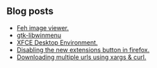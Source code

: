 ## Blog posts
<!-- BLOG-POST-LIST:START -->
- [Feh image viewer.](https://furycd001.github.io/feh-image-viewer/)
- [gtk-libwinmenu](https://furycd001.github.io/gtk-libwinmenu/)
- [XFCE Desktop Environment.](https://furycd001.github.io/xfce-desktop-environment/)
- [Disabling the new extensions button in firefox.](https://furycd001.github.io/disabling-the-new-extensions-button-in-firefox/)
- [Downloading multiple urls using xargs &amp; curl.](https://furycd001.github.io/downloading-multiple-urls-using-xargs-and-curl/)
<!-- BLOG-POST-LIST:END -->

<!--
**furycd001/furycd001** is a ✨ _special_ ✨ repository because its `README.md` (this file) appears on your GitHub profile.

Here are some ideas to get you started:

- 🔭 I’m currently working on ...
- 🌱 I’m currently learning ...
- 👯 I’m looking to collaborate on ...
- 🤔 I’m looking for help with ...
- 💬 Ask me about ...
- 📫 How to reach me: ...
- 😄 Pronouns: ...
- ⚡ Fun fact: ...
-->

